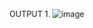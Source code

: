 OUTPUT
1. 
![image](https://user-images.githubusercontent.com/105124943/217555215-83494a7c-42d1-46ec-8879-f747aa1953e4.png)
